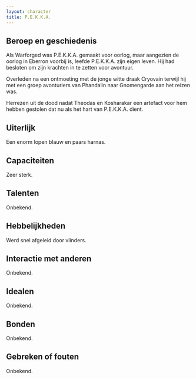 ```yaml
---
layout: character
title: P.E.K.K.A.
---
```


## Beroep en geschiedenis
Als Warforged was P.E.K.K.A. gemaakt voor oorlog, maar aangezien de oorlog in Eberron voorbij is, leefde P.E.K.K.A. zijn eigen leven. Hij had besloten om zijn krachten in te zetten voor avontuur.

Overleden na een ontmoeting met de jonge witte draak Cryovain terwijl hij met een groep avonturiers van Phandalin naar Gnomengarde aan het reizen was.

Herrezen uit de dood nadat Theodas en Kosharakar een artefact voor hem hebben gestolen dat nu als het hart van P.E.K.K.A. dient.

## Uiterlijk
Een enorm lopen blauw en paars harnas.

## Capaciteiten
Zeer sterk.

## Talenten
Onbekend.

## Hebbelijkheden
Werd snel afgeleid door vlinders.

## Interactie met anderen
Onbekend.

## Idealen
Onbekend.

## Bonden
Onbekend.

## Gebreken of fouten
Onbekend.